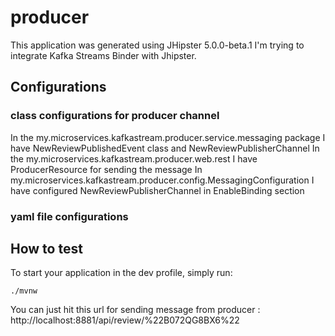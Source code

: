 # producer
This application was generated using JHipster 5.0.0-beta.1
I'm trying to integrate Kafka Streams Binder with Jhipster. 

## Configurations 
### class configurations for producer channel
In the my.microservices.kafkastream.producer.service.messaging package I have NewReviewPublishedEvent class  and NewReviewPublisherChannel
In the my.microservices.kafkastream.producer.web.rest I have ProducerResource for sending the message
In my.microservices.kafkastream.producer.config.MessagingConfiguration I have configured NewReviewPublisherChannel in EnableBinding section

### yaml file configurations

## How to test 

To start your application in the dev profile, simply run:

    ./mvnw
    
You can just hit this url for sending message from producer :
http://localhost:8881/api/review/%22B072QG8BX6%22

    





